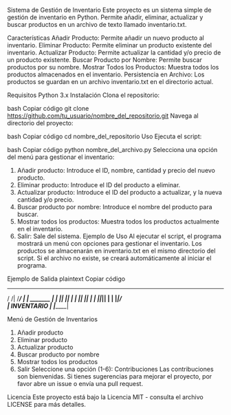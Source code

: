 Sistema de Gestión de Inventario
Este proyecto es un sistema simple de gestión de inventario en Python. Permite añadir, eliminar, actualizar y buscar productos en un archivo de texto llamado inventario.txt.

Características
Añadir Producto: Permite añadir un nuevo producto al inventario.
Eliminar Producto: Permite eliminar un producto existente del inventario.
Actualizar Producto: Permite actualizar la cantidad y/o precio de un producto existente.
Buscar Producto por Nombre: Permite buscar productos por su nombre.
Mostrar Todos los Productos: Muestra todos los productos almacenados en el inventario.
Persistencia en Archivo: Los productos se guardan en un archivo inventario.txt en el directorio actual.

Requisitos
Python 3.x
Instalación
Clona el repositorio:

bash
Copiar código
git clone https://github.com/tu_usuario/nombre_del_repositorio.git
Navega al directorio del proyecto:

bash
Copiar código
cd nombre_del_repositorio
Uso
Ejecuta el script:

bash
Copiar código
python nombre_del_archivo.py
Selecciona una opción del menú para gestionar el inventario:

1. Añadir producto: Introduce el ID, nombre, cantidad y precio del nuevo producto.
2. Eliminar producto: Introduce el ID del producto a eliminar.
3. Actualizar producto: Introduce el ID del producto a actualizar, y la nueva cantidad y/o precio.
4. Buscar producto por nombre: Introduce el nombre del producto para buscar.
5. Mostrar todos los productos: Muestra todos los productos actualmente en el inventario.
6. Salir: Sale del sistema.
Ejemplo de Uso
Al ejecutar el script, el programa mostrará un menú con opciones para gestionar el inventario. Los productos se almacenarán en inventario.txt en el mismo directorio del script. Si el archivo no existe, se creará automáticamente al iniciar el programa.

Ejemplo de Salida
plaintext
Copiar código
 _________
 /         /|
/_________/ |
| _______  | |
||       || | |
||       || | |
||_______|| | |
|_________|/  
| INVENTARIO |
|___________|               

Menú de Gestión de Inventarios
1. Añadir producto
2. Eliminar producto
3. Actualizar producto
4. Buscar producto por nombre
5. Mostrar todos los productos
6. Salir
Seleccione una opción (1-6): 
Contribuciones
Las contribuciones son bienvenidas. Si tienes sugerencias para mejorar el proyecto, por favor abre un issue o envía una pull request.

Licencia
Este proyecto está bajo la Licencia MIT - consulta el archivo LICENSE para más detalles.
